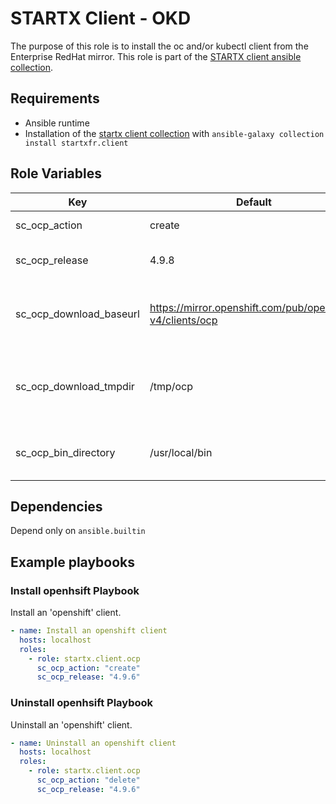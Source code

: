 # STARTX Client - OKD

The purpose of this role is to install the oc and/or kubectl client from the Enterprise RedHat mirror.
This role is part of the [STARTX client ansible collection](https://galaxy.ansible.com/startxfr/client).

## Requirements

- Ansible runtime
- Installation of the [startx client collection](https://galaxy.ansible.com/startxfr/client) with `ansible-galaxy collection install startxfr.client`

## Role Variables

| Key                     | Default                                                   | Description                                              |
| ----------------------- | --------------------------------------------------------- | -------------------------------------------------------- |
| sc_ocp_action           | create                                                    | The action to perform                                    |
| sc_ocp_release          | 4.9.8                                                     | Openshift version to install                             |
| sc_ocp_download_baseurl | https://mirror.openshift.com/pub/openshift-v4/clients/ocp | Base url used to download client binaries                |
| sc_ocp_download_tmpdir  | /tmp/ocp                                                  | Temporary directory used to unarchive downloaded content |
| sc_ocp_bin_directory    | /usr/local/bin                                            | Directory used to store binary content                   |

## Dependencies

Depend only on `ansible.builtin`

## Example playbooks

### Install openhsift Playbook

Install an 'openshift' client.

```yaml
- name: Install an openshift client
  hosts: localhost
  roles:
    - role: startx.client.ocp
      sc_ocp_action: "create"
      sc_ocp_release: "4.9.6"
```

### Uninstall openhsift Playbook

Uninstall an 'openshift' client.

```yaml
- name: Uninstall an openshift client
  hosts: localhost
  roles:
    - role: startx.client.ocp
      sc_ocp_action: "delete"
      sc_ocp_release: "4.9.6"
```
